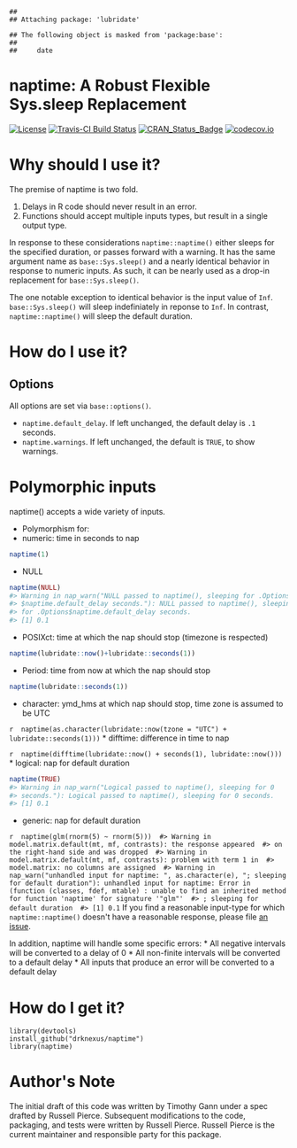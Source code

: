 
<!-- README.md is generated from README.Rmd. Please edit that file -->
    ## 
    ## Attaching package: 'lubridate'

    ## The following object is masked from 'package:base':
    ## 
    ##     date

naptime: A Robust Flexible Sys.sleep Replacement
================================================

[![License](http://img.shields.io/badge/license-GPL%20%28%3E=%202%29-brightgreen.svg?style=flat)](http://www.gnu.org/licenses/gpl-2.0.html) [![Travis-CI Build Status](https://travis-ci.org/drknexus/naptime.svg?branch=master)](https://travis-ci.org/drknexus/naptime) [![CRAN\_Status\_Badge](http://www.r-pkg.org/badges/version/naptime)](http://cran.r-project.org/package=naptime) [![codecov.io](https://codecov.io/github/drknexus/naptime/coverage.svg?branch=master)](https://codecov.io/github/drknexus/naptime?branch=master)

Why should I use it?
====================

The premise of naptime is two fold.

1.  Delays in R code should never result in an error.
2.  Functions should accept multiple inputs types, but result in a single output type.

In response to these considerations `naptime::naptime()` either sleeps for the specified duration, or passes forward with a warning. It has the same argument name as `base::Sys.sleep()` and a nearly identical behavior in response to numeric inputs. As such, it can be nearly used as a drop-in replacement for `base::Sys.sleep()`.

The one notable exception to identical behavior is the input value of `Inf`. `base::Sys.sleep()` will sleep indefiniately in reponse to `Inf`. In contrast, `naptime::naptime()` will sleep the default duration.

How do I use it?
================

Options
-------

All options are set via `base::options()`.

-   `naptime.default_delay`. If left unchanged, the default delay is `.1` seconds.
-   `naptime.warnings`. If left unchanged, the default is `TRUE`, to show warnings.

Polymorphic inputs
==================

naptime() accepts a wide variety of inputs.

-   Polymorphism for:
-   numeric: time in seconds to nap

``` r
naptime(1)
```

-   NULL

``` r
naptime(NULL)
#> Warning in nap_warn("NULL passed to naptime(), sleeping for .Options
#> $naptime.default_delay seconds."): NULL passed to naptime(), sleeping
#> for .Options$naptime.default_delay seconds.
#> [1] 0.1
```

-   POSIXct: time at which the nap should stop (timezone is respected)

``` r
naptime(lubridate::now()+lubridate::seconds(1))
```

-   Period: time from now at which the nap should stop

``` r
naptime(lubridate::seconds(1))
```

-   character: ymd\_hms at which nap should stop, time zone is assumed to be UTC

`r  naptime(as.character(lubridate::now(tzone = "UTC") + lubridate::seconds(1)))` \* difftime: difference in time to nap

`r  naptime(difftime(lubridate::now() + seconds(1), lubridate::now()))` \* logical: nap for default duration

``` r
naptime(TRUE)
#> Warning in nap_warn("Logical passed to naptime(), sleeping for 0
#> seconds."): Logical passed to naptime(), sleeping for 0 seconds.
#> [1] 0.1
```

-   generic: nap for default duration

`r  naptime(glm(rnorm(5) ~ rnorm(5)))  #> Warning in model.matrix.default(mt, mf, contrasts): the response appeared  #> on the right-hand side and was dropped  #> Warning in model.matrix.default(mt, mf, contrasts): problem with term 1 in  #> model.matrix: no columns are assigned  #> Warning in nap_warn("unhandled input for naptime: ", as.character(e), "; sleeping for default duration"): unhandled input for naptime: Error in (function (classes, fdef, mtable) : unable to find an inherited method for function 'naptime' for signature '"glm"'  #> ; sleeping for default duration  #> [1] 0.1` If you find a reasonable input-type for which `naptime::naptime()` doesn't have a reasonable response, please file [an issue](https://github.com/drknexus/naptime/issues).

In addition, naptime will handle some specific errors: \* All negative intervals will be converted to a delay of 0 \* All non-finite intervals will be converted to a default delay \* All inputs that produce an error will be converted to a default delay

How do I get it?
================

    library(devtools)
    install_github("drknexus/naptime")
    library(naptime)

Author's Note
=============

The initial draft of this code was written by Timothy Gann under a spec drafted by Russell Pierce. Subsequent modifications to the code, packaging, and tests were written by Russell Pierce. Russell Pierce is the current maintainer and responsible party for this package.
